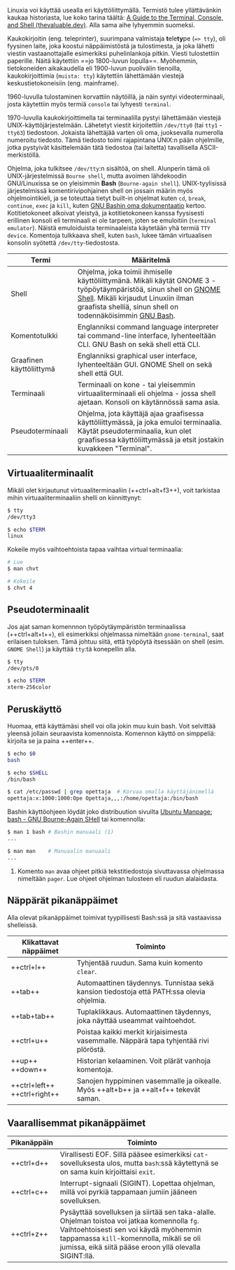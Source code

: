 Linuxia voi käyttää usealla eri käyttöliittymällä. Termistö tulee yllättävänkin kaukaa historiasta, lue koko tarina täältä: [A Guide to the Terminal, Console, and Shell (thevaluable.dev)](https://thevaluable.dev/guide-terminal-shell-console/). Alla sama aihe lyhyemmin suomeksi. 

Kaukokirjoitin (eng. teleprinter), suurimpana valmistaja **t**ele**ty**pe (`=> tty`), oli fyysinen laite, joka koostui näppäimistöstä ja tulostimesta, ja joka lähetti viestin vastaanottajalle esimerkiksi puhelinlankoja pitkin. Viesti tulostettiin paperille. Näitä käytettiin ==jo 1800-luvun lopulla==. Myöhemmin, tietokoneiden aikakaudella eli 1900-luvun puolivälin tienoilla, kaukokirjoittimia (`muista: tty`) käytettiin lähettämään viestejä keskustietokoneisiin (eng. mainframe).

1960-luvulla tulostaminen korvattiin näytöillä, ja näin syntyi videoterminaali, josta käytettiin myös termiä `console` tai lyhyesti `terminal`.

1970-luvulla kaukokirjoittimella tai terminaalilla pystyi lähettämään viestejä UNIX-käyttöjärjestelmään. Lähetetyt viestit kirjoitettiin `/dev/tty0` (tai `tty1` - `tty63`) tiedostoon. Jokaista lähettäjää varten oli oma, juoksevalla numerolla numeroitu tiedosto. Tämä tiedosto toimi rajapintana UNIX:n pään ohjelmille, jotka pystyivät käsittelemään tätä tiedostoa (tai laitetta) tavallisella ASCII-merkistöllä.

Ohjelma, joka tulkitsee `/dev/tty`:n sisältöä, on shell. Alunperin tämä oli UNIX-järjestelmissä `Bourne shell`, mutta avoimen lähdekoodin GNU/Linuxissa se on yleisimmin **Bash** (`Bourne-again shell`). UNIX-tyylisissä järjestelmissä komentirivipohjainen shell on jossain määrin myös ohjelmointikieli, ja se toteuttaa tietyt built-in ohjelmat kuten `cd`, `break`, `continue`, `exec` ja `kill`, kuten [GNU Bashin oma dokumentaatio](https://www.gnu.org/software/bash/manual/html_node/What-is-a-shell_003f.html) kertoo.  Kotitietokoneet alkoivat yleistyä, ja kotitietokoneen kanssa fyysisesti erillinen konsoli eli terminaali ei ole tarpeen, joten se emuloitiin (`terminal emulator`). Näistä emuloiduista terminaaleista käytetään yhä termiä `TTY device`. Komentoja tulkkaava shell, kuten `bash`, lukee tämän virtuaalisen konsolin syötettä `/dev/tty`-tiedostosta.

| Termi                    | Määritelmä                                                                                                                                                                                                                                                                                                                                                                                         |
| ------------------------ | -------------------------------------------------------------------------------------------------------------------------------------------------------------------------------------------------------------------------------------------------------------------------------------------------------------------------------------------------------------------------------------------------- |
| Shell                    | Ohjelma, joka toimii ihmiselle käyttöliittymänä. Mikäli käytät GNOME 3 -työpöytäympäristöä, sinun shell on [GNOME Shell](https://access.redhat.com/documentation/en-us/red_hat_enterprise_linux/7/html/desktop_migration_and_administration_guide/gnome-shell). Mikäli kirjaudut Linuxiin ilman graafista shelliä, sinun shell on todennäköisimmin [GNU Bash](https://www.gnu.org/software/bash/). |
| Komentotulkki            | Englanniksi command language interpreter tai command-line interface, lyhenteeltään CLI. GNU Bash on sekä shell että CLI.                                                                                                                                                                                                                                                                           |
| Graafinen käyttöliittymä | Englanniksi graphical user interface, lyhenteeltään GUI. GNOME Shell on sekä shell että GUI.                                                                                                                                                                                                                                                                                                       |
| Terminaali               | Terminaali on kone - tai yleisemmin virtuaaliterminaali eli ohjelma - jossa shell ajetaan. Konsoli on käytännössä sama asia.                                                                                                                                                                                                                                                                       |
| Pseudoterminaali         | Ohjelma, jota käyttäjä ajaa graafisessa käyttöliittymässä, ja joka emuloi terminaalia. Käytät pseudoterminaalia, kun olet graafisessa käyttöliittymässä ja etsit jostakin kuvakkeen "Terminal".                                                                                                                                                                                                    |



## Virtuaaliterminaalit

Mikäli olet kirjautunut virtuaaliterminaaliin (++ctrl+alt+f3++), voit tarkistaa mihin virtuaaliterminaaliin shelli on kiinnittynyt:

```bash title="Bash"
$ tty
/dev/tty3

$ echo $TERM
linux
```

Kokeile myös vaihtoehtoista tapaa vaihtaa virtual terminaalia:

```bash title="Bash"
# Lue
$ man chvt

# Kokeile
$ chvt 4
```


## Pseudoterminaalit

Jos ajat saman komennnon työpöytäympäristön terminaalissa (++ctrl+alt+t++), eli esimerkiksi ohjelmassa nimeltään `gnome-terminal`, saat erilaisen tuloksen. Tämä johtuu siitä, että työpöytä itsessään on shell (esim. `GNOME Shell`) ja käyttää `tty`:tä konepellin alla.

```bash title="Bash"
$ tty
/dev/pts/0

$ echo $TERM
xterm-256color
```



## Peruskäyttö

Huomaa, että käyttämäsi shell voi olla jokin muu kuin bash. Voit selvittää yleensä jollain seuraavista komennoista. Komennon käyttö on simppeliä: kirjoita se ja paina ++enter++.

```bash title="Bash"
$ echo $0
bash

$ echo $SHELL
/bin/bash

$ cat /etc/passwd | grep opettaja  # Korvaa omalla käyttäjänimellä
opettaja:x:1000:1000:Ope Opettaja,,,:/home/opettaja:/bin/bash
```

Bashin käyttöohjeen löydät joko distribuution sivuilta [Ubuntu Manpage: bash - GNU Bourne-Again SHell](https://manpages.ubuntu.com/manpages/jammy/man1/bash.1.html) tai komennolla:

```bash title="Bash"
$ man 1 bash # Bashin manuaali (1)
...

$ man man    # Manuaalin manuaali
...
```

1. Komento `man` avaa ohjeet pitkiä tekstitiedostoja sivuttavassa ohjelmassa nimeltään `pager`. Lue ohjeet ohjelman tulosteen eli ruudun alalaidasta. 

## Näppärät pikanäppäimet

Alla olevat pikanäppäimet toimivat tyypillisesti Bash:ssä ja sitä vastaavissa shelleissä.

| Klikattavat näppäimet             | Toiminto                                                                                  |
| --------------------------------- | ----------------------------------------------------------------------------------------- |
| ++ctrl+l++                        | Tyhjentää ruudun. Sama kuin komento `clear`.                                              |
| ++tab++                           | Automaattinen täydennys. Tunnistaa sekä kansion tiedostoja että PATH:ssa olevia ohjelmia. |
| ++tab+tab++                       | Tuplaklikkaus. Automaattinen täydennys, joka näyttää useammat vaihtoehdot.                |
| ++ctrl+u++                        | Poistaa kaikki merkit kirjaisimesta vasemmalle. Näppärä tapa tyhjentää rivi plöröstä.     |
| ++up++<br /> ++down++             | Historian kelaaminen. Voit plärät vanhoja komentoja.                                      |
| ++ctrl+left++<br />++ctrl+right++ | Sanojen hyppiminen vasemmalle ja oikealle. Myös ++alt+b++ ja ++alt+f++ tekevät saman.     |



## Vaarallisemmat pikanäppäimet

| Pikanäppäin | Toiminto                                                                                                                                                                                                                                      |
| ----------- | --------------------------------------------------------------------------------------------------------------------------------------------------------------------------------------------------------------------------------------------- |
| ++ctrl+d++  | Virallisesti EOF. Sillä pääsee esimerkiksi `cat`-sovelluksesta ulos, mutta `bash`:ssä käytettynä se on sama kuin kirjoittaisi `exit`.                                                                                                         |
| ++ctrl+c++  | Interrupt-signaali (SIGINT). Lopettaa ohjelman, millä voi pyrkiä tappamaan jumiin jääneen sovelluksen.                                                                                                                                        |
| ++ctrl+z++  | Pysäyttää sovelluksen ja siirtää sen taka-alalle. Ohjelman toistoa voi jatkaa komennolla `fg`. Vaihtoehtoisesti sen voi käydä myöhemmin tappamassa `kill`-komennolla, mikäli se oli jumissa, eikä siitä pääse eroon yllä olevalla SIGINT:llä. |
